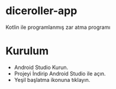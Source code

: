 # diceroller-app
Kotlin ile programlanmış zar atma programı


# Kurulum

- Android Studio Kurun.
- Projeyi İndirip Android Studio ile açın.
- Yeşil başlatma ikonuna tıklayın.
